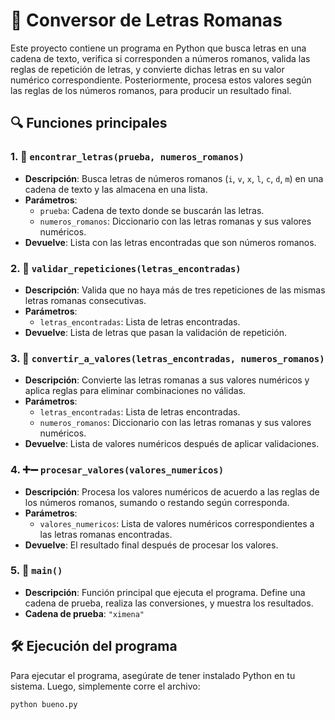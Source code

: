 # 📜 Conversor de Letras Romanas

Este proyecto contiene un programa en Python que busca letras en una cadena de texto, verifica si corresponden a números romanos, valida las reglas de repetición de letras, y convierte dichas letras en su valor numérico correspondiente. Posteriormente, procesa estos valores según las reglas de los números romanos, para producir un resultado final.

## 🔍 Funciones principales

### 1. 🔡 `encontrar_letras(prueba, numeros_romanos)`
   - **Descripción**: Busca letras de números romanos (`i`, `v`, `x`, `l`, `c`, `d`, `m`) en una cadena de texto y las almacena en una lista.
   - **Parámetros**:
     - `prueba`: Cadena de texto donde se buscarán las letras.
     - `numeros_romanos`: Diccionario con las letras romanas y sus valores numéricos.
   - **Devuelve**: Lista con las letras encontradas que son números romanos.

### 2. 🚫 `validar_repeticiones(letras_encontradas)`
   - **Descripción**: Valida que no haya más de tres repeticiones de las mismas letras romanas consecutivas.
   - **Parámetros**:
     - `letras_encontradas`: Lista de letras encontradas.
   - **Devuelve**: Lista de letras que pasan la validación de repetición.

### 3. 🔢 `convertir_a_valores(letras_encontradas, numeros_romanos)`
   - **Descripción**: Convierte las letras romanas a sus valores numéricos y aplica reglas para eliminar combinaciones no válidas.
   - **Parámetros**:
     - `letras_encontradas`: Lista de letras encontradas.
     - `numeros_romanos`: Diccionario con las letras romanas y sus valores numéricos.
   - **Devuelve**: Lista de valores numéricos después de aplicar validaciones.

### 4. ➕➖ `procesar_valores(valores_numericos)`
   - **Descripción**: Procesa los valores numéricos de acuerdo a las reglas de los números romanos, sumando o restando según corresponda.
   - **Parámetros**:
     - `valores_numericos`: Lista de valores numéricos correspondientes a las letras romanas encontradas.
   - **Devuelve**: El resultado final después de procesar los valores.

### 5. 🚀 `main()`
   - **Descripción**: Función principal que ejecuta el programa. Define una cadena de prueba, realiza las conversiones, y muestra los resultados.
   - **Cadena de prueba**: `"ximena"`

## 🛠 Ejecución del programa

Para ejecutar el programa, asegúrate de tener instalado Python en tu sistema. Luego, simplemente corre el archivo:

```bash
python bueno.py
